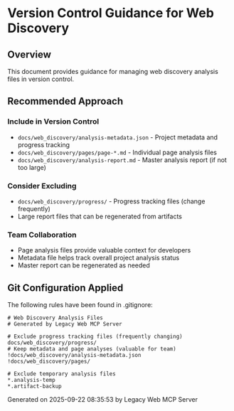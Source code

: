# Version Control Guidance for Web Discovery

## Overview
This document provides guidance for managing web discovery analysis files in version control.

## Recommended Approach

### Include in Version Control
- `docs/web_discovery/analysis-metadata.json` - Project metadata and progress tracking
- `docs/web_discovery/pages/page-*.md` - Individual page analysis files
- `docs/web_discovery/analysis-report.md` - Master analysis report (if not too large)

### Consider Excluding
- `docs/web_discovery/progress/` - Progress tracking files (change frequently)
- Large report files that can be regenerated from artifacts

### Team Collaboration
- Page analysis files provide valuable context for developers
- Metadata file helps track overall project analysis status
- Master report can be regenerated as needed

## Git Configuration Applied
The following rules have been found in .gitignore:

```gitignore
# Web Discovery Analysis Files
# Generated by Legacy Web MCP Server

# Exclude progress tracking files (frequently changing)
docs/web_discovery/progress/
# Keep metadata and page analyses (valuable for team)
!docs/web_discovery/analysis-metadata.json
!docs/web_discovery/pages/

# Exclude temporary analysis files
*.analysis-temp
*.artifact-backup
```

Generated on 2025-09-22 08:35:53 by Legacy Web MCP Server
